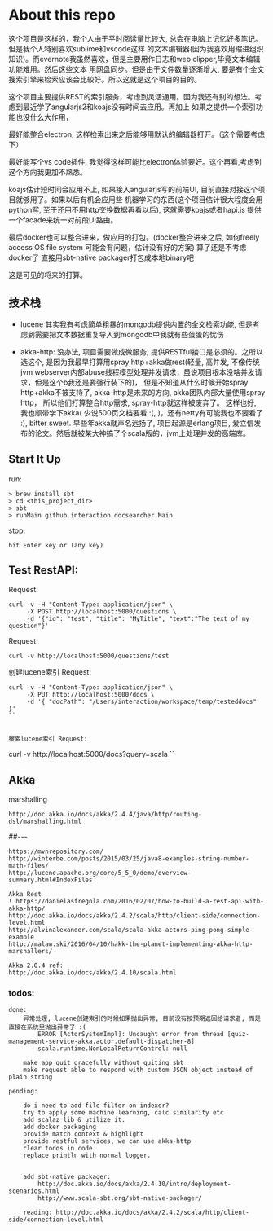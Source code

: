 # About this repo
这个项目是这样的，我个人由于平时阅读量比较大, 总会在电脑上记忆好多笔记。但是我个人特别喜欢sublime和vscode这样
的文本编辑器(因为我喜欢用缩进组织知识)。而evernote我虽然喜欢，但是主要用作日志和web clipper,毕竟文本编辑功能难用。然后这些文本
用网盘同步。但是由于文件数量逐渐增大, 要是有个全文搜索引擎来检索应该会比较好。所以这就是这个项目的目的。

这个项目主要提供REST的索引服务，考虑到灵活通用。因为我还有别的想法。考虑到最近学了angularjs2和koajs没有时间去应用。再加上
如果之提供一个索引功能也没什么大作用，

最好能整合electron, 这样检索出来之后能够用默认的编辑器打开。（这个需要考虑下）

最好能写个vs code插件, 我觉得这样可能比electron体验要好。这个再看,考虑到这个方向我更加不熟悉。

koajs估计短时间会应用不上, 如果接入angularjs写的前端UI, 目前直接对接这个项目就够用了。如果以后有机会应用些
机器学习的东西(这个项目估计很大程度会用python写, 至于还用不用http交换数据再看以后), 这就需要koajs或者hapi.js
提供一个facade来统一对前段UI路由。

最后docker也可以整合进来，做应用的打包。(docker整合进来之后, 如何freely access OS file system 可能会有问题，估计没有好的方案)
算了还是不考虑docker了
直接用sbt-native packager打包成本地binary吧

这是可见的将来的打算。

## 技术栈
* lucene
    其实我有考虑简单粗暴的mongodb提供内置的全文检索功能, 但是考虑到需要把文本数据重复导入到mongodb中我就有些蛋蛋的忧伤

* akka-http:
    没办法, 项目需要做成微服务, 提供RESTful接口是必须的。之所以选这个, 是因为我最早打算用spray http+akka做rest(轻量, 
    高并发, 不像传统jvm webserver内部abuse线程模型处理并发请求，虽说项目根本没啥并发请求，但是这个b我还是要强行装下的)，
    但是不知道从什么时候开始spray http+akka不被支持了, akka-http是未来的方向, akka团队内部大量使用spray http，
    所以他们打算整合http需求, spray-http就这样被废弃了。
    这样也好, 我也顺带学下akka( 少说500页文档要看 :(,  )，还有netty有可能我也不要看了 :), bitter sweet.
    早些年akka就声名远扬了, 项目起源是erlang项目, 爱立信发布的论文。然后就被某大神搞了个scala版的，jvm上处理并发的高端库。 


## Start It Up
run:

    > brew install sbt
    > cd <this_project_dir>
    > sbt
    > runMain github.interaction.docsearcher.Main

stop:
    
    hit Enter key or (any key)


## Test RestAPI:

Request:
```
curl -v -H "Content-Type: application/json" \
	 -X POST http://localhost:5000/questions \
	 -d '{"id": "test", "title": "MyTitle", "text":"The text of my question"}'
```

Request:
```
curl -v http://localhost:5000/questions/test
```

创建lucene索引 Request:
```
curl -v -H "Content-Type: application/json" \
	 -X PUT http://localhost:5000/docs \
	 -d '{ "docPath": "/Users/interaction/workspace/temp/testeddocs" }'
``


搜索lucene索引 Request:
```
curl -v http://localhost:5000/docs?query=scala
``



## Akka
marshalling 

    http://doc.akka.io/docs/akka/2.4.4/java/http/routing-dsl/marshalling.html


##---


    https://mvnrepository.com/
    http://winterbe.com/posts/2015/03/25/java8-examples-string-number-math-files/
    http://lucene.apache.org/core/5_5_0/demo/overview-summary.html#IndexFiles

    Akka Rest
    ! https://danielasfregola.com/2016/02/07/how-to-build-a-rest-api-with-akka-http/
    http://doc.akka.io/docs/akka/2.4.2/scala/http/client-side/connection-level.html
    http://alvinalexander.com/scala/scala-akka-actors-ping-pong-simple-example
    http://malaw.ski/2016/04/10/hakk-the-planet-implementing-akka-http-marshallers/

    Akka 2.0.4 ref:
    http://doc.akka.io/docs/akka/2.4.10/scala.html



### todos:
    done:
        异常处理, lucene创建索引的时候如果抛出异常, 目前没有按预期返回给请求者, 而是直接在系统里抛出异常了 :(
            ERROR [ActorSystemImpl]: Uncaught error from thread [quiz-management-service-akka.actor.default-dispatcher-8]
            scala.runtime.NonLocalReturnControl: null

        make app quit gracefully without quiting sbt
        make request able to respond with custom JSON object instead of plain string

    pending:

        do i need to add file filter on indexer?
        try to apply some machine learning, calc similarity etc
        add scalaz lib & utilize it.
        add docker packaging
        provide match context & highlight
        provide restful services, we can use akka-http
        clear todos in code
        replace println with normal logger.


        add sbt-native packager:
            http://doc.akka.io/docs/akka/2.4.10/intro/deployment-scenarios.html
            http://www.scala-sbt.org/sbt-native-packager/

        reading: http://doc.akka.io/docs/akka/2.4.2/scala/http/client-side/connection-level.html